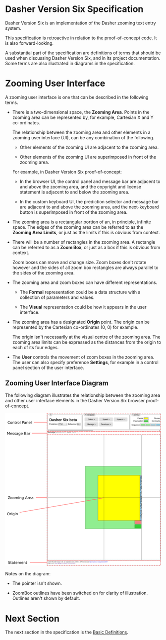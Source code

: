 # Dasher Version Six Specification
Dasher Version Six is an implementation of the Dasher zooming text entry system.

This specification is retroactive in relation to the proof-of-concept code. It
is also forward-looking.

A substantial part of the specification are definitions of terms that should be
used when discussing Dasher Version Six, and in its project documentation. Some
terms are also illustrated in diagrams in the specification.

# Zooming User Interface
A zooming user interface is one that can be described in the following terms.

-   There is a two-dimensional space, the **Zooming Area**. Points in the
    zooming area can be represented by, for example, Cartesian X and Y
    co-ordinates.

    The relationship between the zooming area and other elements in a zooming
    user interface (UI), can be any combination of the following.

    -   Other elements of the zooming UI are adjacent to the zooming area.

    -   Other elements of the zooming UI are superimposed in front of the
        zooming area.

    For example, in Dasher Version Six proof-of-concept:
    
    -   In the browser UI, the control panel and message bar are adjacent to and
        above the zooming area, and the copyright and license statement is
        adjacent to and below the zooming area.

    -   In the custom keyboard UI, the prediction selector and message bar are
        adjacent to and above the zooming area, and the next-keyboard button is
        superimposed in front of the zooming area.

-   The zooming area is a rectangular portion of an, in principle, infinite
    space. The edges of the zooming area can be referred to as the
    **Zooming Area Limits**, or just as the limits if this is obvious from
    context.

-   There will be a number of rectangles in the zooming area. A rectangle can be
    referred to as a **Zoom Box**, or just as a box if this is obvious from
    context.

    Zoom boxes can move and change size. Zoom boxes don't rotate however and the
    sides of all zoom box rectangles are always parallel to the sides of the
    zooming area. 

-   The zooming area and zoom boxes can have different representations.

    -   The **Formal** representation could be a data structure with a
        collection of parameters and values.
    
    -   The **Visual** representation could be how it appears in the user
        interface.
    
-   The zooming area has a designated **Origin** point. The origin can be
    represented by the Cartesian co-ordinates (0, 0) for example.

    The origin isn't necessarily at the visual centre of the zooming area. The
    zooming area limits can be expressed as the distances from the origin to
    each of its four edges.

-   The **User** controls the movement of zoom boxes in the zooming area. The
    user can also specify preference **Settings**, for example in a control
    panel section of the user interface.
    

## Zooming User Interface Diagram
The following diagram illustrates the relationship between the zooming area and other user interface elements in the Dasher Version Six browser proof-of-concept.

![Diagram 1: Zooming User Interface](UserInterfaceTerminology.svg)

Notes on the diagram:

-   The pointer isn't shown.

-   ZoomBox outlines have been switched on for clarity of illustration. Outlines
    aren't shown by default.

# Next Section
The next section in the specification is the
[Basic Definitions](../BasicDefinitions/BasicDefinitions.md).